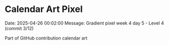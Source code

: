 # Calendar Art Pixel

Date: 2025-04-26 00:02:00
Message: Gradient pixel week 4 day 5 - Level 4 (commit 3/12)

Part of GitHub contribution calendar art
